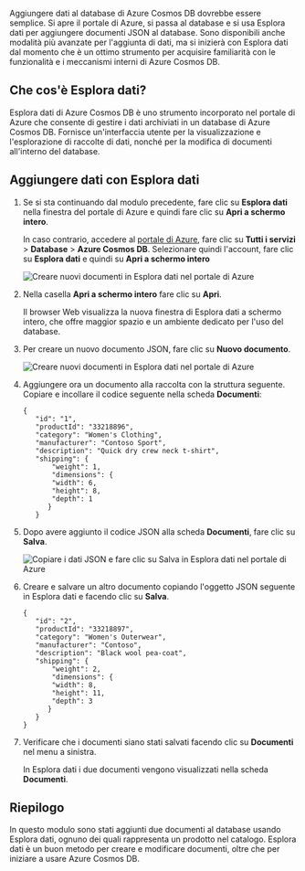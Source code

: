 Aggiungere dati al database di Azure Cosmos DB dovrebbe essere semplice. Si apre il portale di Azure, si passa al database e si usa Esplora dati per aggiungere documenti JSON al database. Sono disponibili anche modalità più avanzate per l'aggiunta di dati, ma si inizierà con Esplora dati dal momento che è un ottimo strumento per acquisire familiarità con le funzionalità e i meccanismi interni di Azure Cosmos DB.

## <a name="what-is-the-data-explorer"></a>Che cos'è Esplora dati?
Esplora dati di Azure Cosmos DB è uno strumento incorporato nel portale di Azure che consente di gestire i dati archiviati in un database di Azure Cosmos DB. Fornisce un'interfaccia utente per la visualizzazione e l'esplorazione di raccolte di dati, nonché per la modifica di documenti all'interno del database.

## <a name="add-data-using-the-data-explorer"></a>Aggiungere dati con Esplora dati

1. Se si sta continuando dal modulo precedente, fare clic su **Esplora dati** nella finestra del portale di Azure e quindi fare clic su **Apri a schermo intero**.

    In caso contrario, accedere al [portale di Azure](https://portal.azure.com/?azure-portal=true), fare clic su **Tutti i servizi** > **Database** > **Azure Cosmos DB**. Selezionare quindi l'account, fare clic su **Esplora dati** e quindi su **Apri a schermo intero**
 
   ![Creare nuovi documenti in Esplora dati nel portale di Azure](../media-draft/2-add-data/azure-cosmosdb-data-explorer-full-screen.png)

2. Nella casella **Apri a schermo intero** fare clic su **Apri**.

    Il browser Web visualizza la nuova finestra di Esplora dati a schermo intero, che offre maggior spazio e un ambiente dedicato per l'uso del database.

3. Per creare un nuovo documento JSON, fare clic su **Nuovo documento**.

   ![Creare nuovi documenti in Esplora dati nel portale di Azure](../media-draft/2-add-data/azure-cosmosdb-data-explorer-new-document.png)

4. Aggiungere ora un documento alla raccolta con la struttura seguente. Copiare e incollare il codice seguente nella scheda **Documenti**:

     ```
    {
        "id": "1",
        "productId": "33218896",
        "category": "Women's Clothing",
        "manufacturer": "Contoso Sport",
        "description": "Quick dry crew neck t-shirt",
        "shipping": {
            "weight": 1,
            "dimensions": {
            "width": 6,
            "height": 8,
            "depth": 1
           }
        }
     ```

5. Dopo avere aggiunto il codice JSON alla scheda **Documenti**, fare clic su **Salva**.

    ![Copiare i dati JSON e fare clic su Salva in Esplora dati nel portale di Azure](../media-draft/2-add-data/azure-cosmosdb-data-explorer-save-document.png)

6. Creare e salvare un altro documento copiando l'oggetto JSON seguente in Esplora dati e facendo clic su **Salva**.

     ```
    {
        "id": "2",
        "productId": "33218897",
        "category": "Women's Outerwear",
        "manufacturer": "Contoso",
        "description": "Black wool pea-coat",
        "shipping": {
            "weight": 2,
            "dimensions": {
            "width": 8,
            "height": 11,
            "depth": 3
           }
        }
    }
     ```

7. Verificare che i documenti siano stati salvati facendo clic su **Documenti** nel menu a sinistra. 

    In Esplora dati i due documenti vengono visualizzati nella scheda **Documenti**.

## <a name="summary"></a>Riepilogo

In questo modulo sono stati aggiunti due documenti al database usando Esplora dati, ognuno dei quali rappresenta un prodotto nel catalogo. Esplora dati è un buon metodo per creare e modificare documenti, oltre che per iniziare a usare Azure Cosmos DB.  

